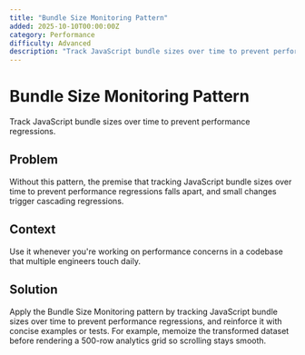 ```yaml
---
title: "Bundle Size Monitoring Pattern"
added: 2025-10-10T00:00:00Z
category: Performance
difficulty: Advanced
description: "Track JavaScript bundle sizes over time to prevent performance regressions."
---
```

# Bundle Size Monitoring Pattern

Track JavaScript bundle sizes over time to prevent performance regressions.

## Problem

Without this pattern, the premise that tracking JavaScript bundle sizes over time to prevent performance regressions falls apart, and small changes trigger cascading regressions.

## Context

Use it whenever you're working on performance concerns in a codebase that multiple engineers touch daily.

## Solution

Apply the Bundle Size Monitoring pattern by tracking JavaScript bundle sizes over time to prevent performance regressions, and reinforce it with concise examples or tests. For example, memoize the transformed dataset before rendering a 500-row analytics grid so scrolling stays smooth.
